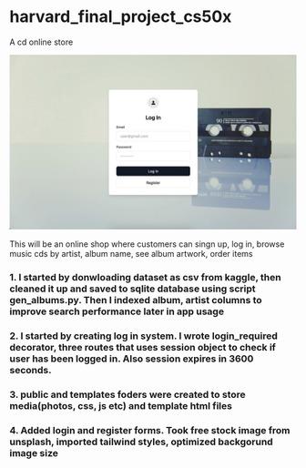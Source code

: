 # harvard_final_project_cs50x
A cd online store

<img src="/readme_images/login.jpeg">

This will be an online shop where customers can singn up, log in, browse music cds by artist, album name, see album artwork, order items

<h3>1. I started by donwloading dataset as csv from kaggle, then cleaned it up and saved to sqlite database using script gen_albums.py. Then I indexed album, artist columns to improve search performance later in app usage</h3>

<h3>2. I started by creating log in system. I wrote login_required decorator, three routes that uses session object to check if user has been logged in. Also session expires in 3600 seconds.</h3>

<h3>3. public and templates foders were created to store media(photos, css, js etc) and template html files</h3>

<h3>4. Added login and register forms. Took free stock image from unsplash, imported tailwind styles, optimized backgorund image size</h3>
